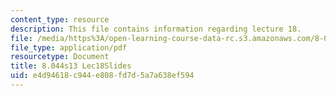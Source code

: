 ```yaml
---
content_type: resource
description: This file contains information regarding lecture 18.
file: /media/https%3A/open-learning-course-data-rc.s3.amazonaws.com/8-044-statistical-physics-i-spring-2013/e4d94618c944e808fd7d5a7a638ef594_MIT8_044S13_L18.pdf
file_type: application/pdf
resourcetype: Document
title: 8.044s13 Lec18Slides
uid: e4d94618-c944-e808-fd7d-5a7a638ef594
---
```

